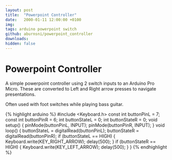 ```yaml
---
layout: post
title:  "Powerpoint Controller"
date:   2000-01-11 12:00:00 +0100
img: 
tags: arduino powerpoint switch
github: aburnsni/powerpoint_controller
downloads:
hidden: false
---
```

# Powerpoint Controller

A simple powerpoint controller using 2 switch inputs to an Arduino Pro Micro.  These are converted to Left and Right arrow presses to navigate presentations.

Often used with foot switches while playing bass guitar.

{% highlight arduino %}
#include <Keyboard.h>
const int buttonPinL = 7;
const int buttonPinR = 6;
int buttonStateL = 0;
int buttonStateR = 0;
void setup() {
  pinMode(buttonPinL, INPUT);
  pinMode(buttonPinR, INPUT);
}
void loop() {
  buttonStateL = digitalRead(buttonPinL);
    buttonStateR = digitalRead(buttonPinR);
  if (buttonStateL == HIGH) {
    Keyboard.write(KEY_RIGHT_ARROW);
    delay(500);
  }
    if (buttonStateR == HIGH) {
    Keyboard.write(KEY_LEFT_ARROW);
    delay(500);
  }
}
{% endhighlight %}